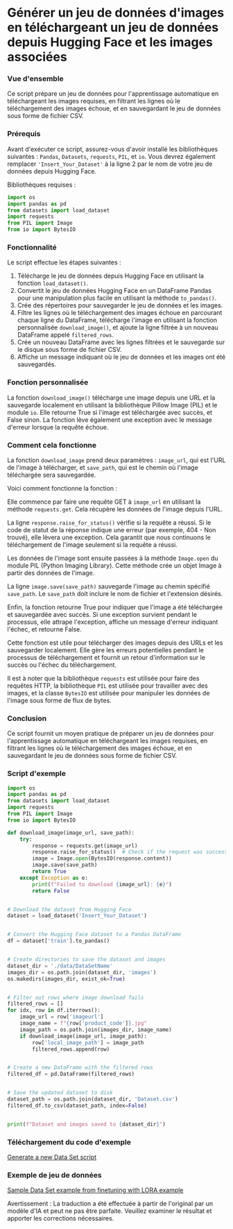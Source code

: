 # Générer un jeu de données d'images en téléchargeant un jeu de données depuis Hugging Face et les images associées

### Vue d'ensemble

Ce script prépare un jeu de données pour l'apprentissage automatique en téléchargeant les images requises, en filtrant les lignes où le téléchargement des images échoue, et en sauvegardant le jeu de données sous forme de fichier CSV.

### Prérequis

Avant d'exécuter ce script, assurez-vous d'avoir installé les bibliothèques suivantes : `Pandas`, `Datasets`, `requests`, `PIL`, et `io`. Vous devrez également remplacer `'Insert_Your_Dataset'` à la ligne 2 par le nom de votre jeu de données depuis Hugging Face.

Bibliothèques requises :

```python
import os
import pandas as pd
from datasets import load_dataset
import requests
from PIL import Image
from io import BytesIO
```

### Fonctionnalité

Le script effectue les étapes suivantes :

1. Télécharge le jeu de données depuis Hugging Face en utilisant la fonction `load_dataset()`.
2. Convertit le jeu de données Hugging Face en un DataFrame Pandas pour une manipulation plus facile en utilisant la méthode `to_pandas()`.
3. Crée des répertoires pour sauvegarder le jeu de données et les images.
4. Filtre les lignes où le téléchargement des images échoue en parcourant chaque ligne du DataFrame, télécharge l'image en utilisant la fonction personnalisée `download_image()`, et ajoute la ligne filtrée à un nouveau DataFrame appelé `filtered_rows`.
5. Crée un nouveau DataFrame avec les lignes filtrées et le sauvegarde sur le disque sous forme de fichier CSV.
6. Affiche un message indiquant où le jeu de données et les images ont été sauvegardés.

### Fonction personnalisée

La fonction `download_image()` télécharge une image depuis une URL et la sauvegarde localement en utilisant la bibliothèque Pillow Image (PIL) et le module `io`. Elle retourne True si l'image est téléchargée avec succès, et False sinon. La fonction lève également une exception avec le message d'erreur lorsque la requête échoue.

### Comment cela fonctionne

La fonction `download_image` prend deux paramètres : `image_url`, qui est l'URL de l'image à télécharger, et `save_path`, qui est le chemin où l'image téléchargée sera sauvegardée.

Voici comment fonctionne la fonction :

Elle commence par faire une requête GET à `image_url` en utilisant la méthode `requests.get`. Cela récupère les données de l'image depuis l'URL.

La ligne `response.raise_for_status()` vérifie si la requête a réussi. Si le code de statut de la réponse indique une erreur (par exemple, 404 - Non trouvé), elle lèvera une exception. Cela garantit que nous continuons le téléchargement de l'image seulement si la requête a réussi.

Les données de l'image sont ensuite passées à la méthode `Image.open` du module PIL (Python Imaging Library). Cette méthode crée un objet Image à partir des données de l'image.

La ligne `image.save(save_path)` sauvegarde l'image au chemin spécifié `save_path`. Le `save_path` doit inclure le nom de fichier et l'extension désirés.

Enfin, la fonction retourne True pour indiquer que l'image a été téléchargée et sauvegardée avec succès. Si une exception survient pendant le processus, elle attrape l'exception, affiche un message d'erreur indiquant l'échec, et retourne False.

Cette fonction est utile pour télécharger des images depuis des URLs et les sauvegarder localement. Elle gère les erreurs potentielles pendant le processus de téléchargement et fournit un retour d'information sur le succès ou l'échec du téléchargement.

Il est à noter que la bibliothèque `requests` est utilisée pour faire des requêtes HTTP, la bibliothèque `PIL` est utilisée pour travailler avec des images, et la classe `BytesIO` est utilisée pour manipuler les données de l'image sous forme de flux de bytes.

### Conclusion

Ce script fournit un moyen pratique de préparer un jeu de données pour l'apprentissage automatique en téléchargeant les images requises, en filtrant les lignes où le téléchargement des images échoue, et en sauvegardant le jeu de données sous forme de fichier CSV.

### Script d'exemple

```python
import os
import pandas as pd
from datasets import load_dataset
import requests
from PIL import Image
from io import BytesIO

def download_image(image_url, save_path):
    try:
        response = requests.get(image_url)
        response.raise_for_status()  # Check if the request was successful
        image = Image.open(BytesIO(response.content))
        image.save(save_path)
        return True
    except Exception as e:
        print(f"Failed to download {image_url}: {e}")
        return False


# Download the dataset from Hugging Face
dataset = load_dataset('Insert_Your_Dataset')


# Convert the Hugging Face dataset to a Pandas DataFrame
df = dataset['train'].to_pandas()


# Create directories to save the dataset and images
dataset_dir = './data/DataSetName'
images_dir = os.path.join(dataset_dir, 'images')
os.makedirs(images_dir, exist_ok=True)


# Filter out rows where image download fails
filtered_rows = []
for idx, row in df.iterrows():
    image_url = row['imageurl']
    image_name = f"{row['product_code']}.jpg"
    image_path = os.path.join(images_dir, image_name)
    if download_image(image_url, image_path):
        row['local_image_path'] = image_path
        filtered_rows.append(row)


# Create a new DataFrame with the filtered rows
filtered_df = pd.DataFrame(filtered_rows)


# Save the updated dataset to disk
dataset_path = os.path.join(dataset_dir, 'Dataset.csv')
filtered_df.to_csv(dataset_path, index=False)


print(f"Dataset and images saved to {dataset_dir}")
```

### Téléchargement du code d'exemple 
[Generate a new Data Set script](../../code/04.Finetuning/generate_dataset.py)

### Exemple de jeu de données
[Sample Data Set example from finetuning with LORA example](../../code/04.Finetuning/olive-ort-example/dataset/dataset-classification.json)

Avertissement : La traduction a été effectuée à partir de l'original par un modèle d'IA et peut ne pas être parfaite. 
Veuillez examiner le résultat et apporter les corrections nécessaires.